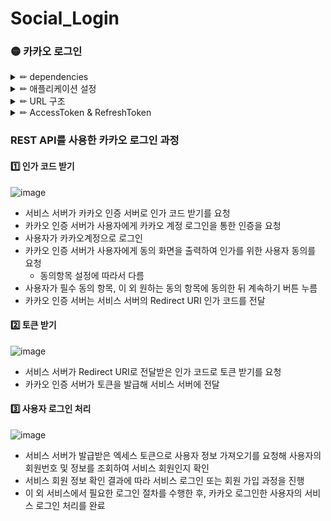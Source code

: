 # Social_Login
### 🟡 카카오 로그인
<details>
<summary> ✏ dependencies </summary>
<div markdown="1">

#### gson - JAVA 객체를 JSON 데이터로 손쉽게 변환할 수 있고, 그 반대도 가능하게 해줌

```
dependencies {
  implementation 'com.google.code.gson:gson:2.9.0'
}
```

#### JWT

```
dependencies {
	implementation 'io.jsonwebtoken:jjwt-api:0.11.2'
	implementation 'io.jsonwebtoken:jjwt-jackson:0.11.2'
	runtimeOnly 'io.jsonwebtoken:jjwt-impl:0.11.2'
}
```

#### WebClient
```
implementation 'org.springframework.boot:spring-boot-starter-webflux'
```

</div>
</details>

<details>
<summary> ✏ 애플리케이션 설정 </summary>
<div markdown="1">

#### 1️⃣ 애플리케이션 추가

![image](https://user-images.githubusercontent.com/87464750/216276191-354dd2ef-e71b-45da-8d7d-052c80e85273.png)

#### 2️⃣ 플랫폼 등록
##### 내 애플리케이션 -> 앱 설정 -> 플랫폼
![image](https://user-images.githubusercontent.com/87464750/216276640-0a57db3b-d5f9-419e-ae83-fff89947c151.png)

- 배포하면 배포한 주소도 추가해야함.

#### 3️⃣ Redirect URL 설정
##### 내 애플리케이션 -> 제품 설정 -> 카카오 로그인
##### 활성화 설정 ON
##### Redirect URI입력

</div>
</details>

<details>
<summary> ✏ URL 구조 </summary>
<div markdown="1">

![image](https://user-images.githubusercontent.com/87464750/216758177-ab16ba64-5934-4072-851c-f50e5a56a6bd.png)

</div>
</details>

<details>
<summary> ✏ AccessToken & RefreshToken </summary>
<div markdown="1">
 
 #### 1️⃣ AccessToken - 인증 처리 역할
 - 처음 로그인 요청시 서버에서 실제 유저의 정보가 담긴 AccessToken을 발행.
 - Client는 이 AccessToke을 저장한 후, 요청마다 AccessToken을 보내서 해당 AccessToken을 서버에서 검증 후 유효하면 요청에 맞는 응답을 진행.
 
 #### 2️⃣ RefreshToken - 재발급 역할
 - 처음 로그인 요청시 서버에서 AccessToken 재발급 용도인 RefreshToken을 발행.
 - 이때, 클라이언트는 RefreahToekn을 저장하지 않고 보통 서버 DB에 저장.
 - RefreshToken이 유효하면, AccessToken의 재발급을 진행.
 
</div>
</details>

### REST API를 사용한 카카오 로그인 과정
#### 1️⃣ 인가 코드 받기
![image](https://user-images.githubusercontent.com/87464750/216277235-ea75aed7-770b-4da9-be25-92828d8eadd9.png)

- 서비스 서버가 카카오 인증 서버로 인가 코드 받기를 요청
- 카카오 인증 서버가 사용자에게 카카오 계정 로그인을 통한 인증을 요청
- 사용자가 카카오계정으로 로그인
- 카카오 인증 서버가 사용자에게 동의 화면을 출력하여 인가를 위한 사용자 동의를 요청
  - 동의항목 설정에 따라서 다름
- 사용자가 필수 동의 항목, 이 외 원하는 동의 항목에 동의한 뒤 계속하기 버튼 누름
- 카카오 인증 서버는 서비스 서버의 Redirect URI 인가 코드를 전달

#### 2️⃣ 토큰 받기
![image](https://user-images.githubusercontent.com/87464750/216277936-206bad5c-1d75-4f44-89fd-6a1f5cfb73f1.png)

- 서비스 서버가 Redirect URI로 전달받은 인가 코드로 토큰 받기를 요청
- 카카오 인증 서버가 토큰을 발급해 서비스 서버에 전달

#### 3️⃣ 사용자 로그인 처리
![image](https://user-images.githubusercontent.com/87464750/216278513-69b221aa-d9bd-405b-898e-72be65abb587.png)

- 서비스 서버가 발급받은 엑세스 토큰으로 사용자 정보 가져오기를 요청해 사용자의 회원번호 및 정보를 조회하여 서비스 회원인지 확인
- 서비스 회원 정보 확인 결과에 따라 서비스 로그인 또는 회원 가입 과정을 진행
- 이 외 서비스에서 필요한 로그인 절차를 수행한 후, 카카오 로그인한 사용자의 서비스 로그인 처리를 완료








